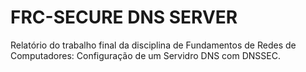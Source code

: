 # FRC-SECURE DNS SERVER
Relatório do trabalho final da disciplina de Fundamentos de Redes de Computadores: Configuração de um Servidro DNS com DNSSEC.
